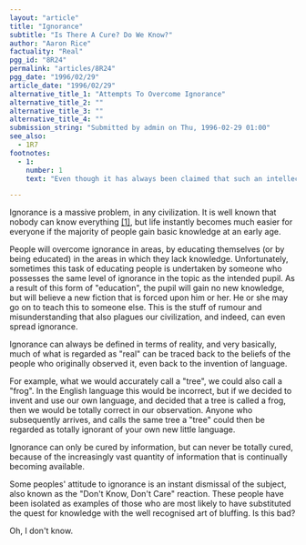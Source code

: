 ```yaml
---
layout: "article"
title: "Ignorance"
subtitle: "Is There A Cure? Do We Know?"
author: "Aaron Rice"
factuality: "Real"
pgg_id: "8R24"
permalink: "articles/8R24"
pgg_date: "1996/02/29"
article_date: "1996/02/29"
alternative_title_1: "Attempts To Overcome Ignorance"
alternative_title_2: ""
alternative_title_3: ""
alternative_title_4: ""
submission_string: "Submitted by admin on Thu, 1996-02-29 01:00"
see_also:
  - 1R7
footnotes: 
  - 1:
    number: 1
    text: "Even though it has always been claimed that such an intellectually endowed entity does exist, nobody has ever been able to locate it."

---
```

<div>
<p>Ignorance is a massive problem, in any civilization. It is well known that nobody can know everything <a href="#footnote-body.1" name="footnote-link.1" class="footnote-link">[1]</a>, but life instantly becomes much easier for everyone if the majority of people gain basic knowledge at an early age.</p>
<p>People will overcome ignorance in areas, by educating themselves (or by being educated) in the areas in which they lack knowledge. Unfortunately, sometimes this task of educating people is undertaken by someone who possesses the same level of ignorance in the topic as the intended pupil. As a result of this form of "education", the pupil will gain no new knowledge, but will believe a new fiction that is forced upon him or her. He or she may go on to teach this to someone else. This is the stuff of rumour and misunderstanding that also plagues our civilization, and indeed, can even spread ignorance.</p>
<p>Ignorance can always be defined in terms of reality, and very basically, much of what is regarded as "real" can be traced back to the beliefs of the people who originally observed it, even back to the invention of language.</p>
<p>For example, what we would accurately call a "tree", we could also call a "frog". In the English language this would be incorrect, but if we decided to invent and use our own language, and decided that a tree is called a frog, then we would be totally correct in our observation. Anyone who subsequently arrives, and calls the same tree a "tree" could then be regarded as totally ignorant of your own new little language.</p>
<p>Ignorance can only be cured by information, but can never be totally cured, because of the increasingly vast quantity of information that is continually becoming available.</p>
<p>Some peoples' attitude to ignorance is an instant dismissal of the subject, also known as the "Don't Know, Don't Care" reaction. These people have been isolated as examples of those who are most likely to have substituted the quest for knowledge with the well recognised art of bluffing. Is this bad?</p>
<p>Oh, I don't know.</p>
</div>
